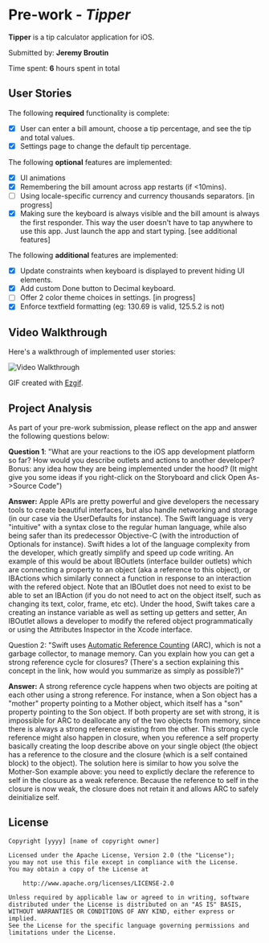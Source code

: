 # Pre-work - *Tipper*

**Tipper** is a tip calculator application for iOS.

Submitted by: **Jeremy Broutin**

Time spent: **6** hours spent in total

## User Stories

The following **required** functionality is complete:

* [X] User can enter a bill amount, choose a tip percentage, and see the tip and total values.
* [X] Settings page to change the default tip percentage.

The following **optional** features are implemented:
* [X] UI animations
* [X] Remembering the bill amount across app restarts (if <10mins).
* [ ] Using locale-specific currency and currency thousands separators. [in progress]
* [X] Making sure the keyboard is always visible and the bill amount is always the first responder. This way the user doesn't have to tap anywhere to use this app. Just launch the app and start typing. [see additional features]

The following **additional** features are implemented:

* [X] Update constraints when keyboard is displayed to prevent hiding UI elements.
* [X] Add custom Done button to Decimal keyboard.
* [ ] Offer 2 color theme choices in settings. [in progress]
* [X] Enforce textfield formatting (eg: 130.69 is valid, 125.5.2 is not)

## Video Walkthrough 

Here's a walkthrough of implemented user stories:

<img src='https://im2.ezgif.com/tmp/ezgif-2-9c50fd6d29.gif' title='Video Walkthrough' width='' alt='Video Walkthrough' />

GIF created with [Ezgif](https://im2.ezgif.com).

## Project Analysis

As part of your pre-work submission, please reflect on the app and answer the following questions below:

**Question 1**: "What are your reactions to the iOS app development platform so far? How would you describe outlets and actions to another developer? Bonus: any idea how they are being implemented under the hood? (It might give you some ideas if you right-click on the Storyboard and click Open As->Source Code")

**Answer:**
Apple APIs are pretty powerful and give developers the necessary tools to create beautiful interfaces, but also handle networking and storage (in our case via the UserDefaults for instance). The Swift language is very "intuitive" with a syntax close to the regular human language, while also being safer than its predecessor Objective-C (with the introduction of Optionals for instance). Swift hides a lot of the language complexity from the developer, which greatly simplify and speed up code writing.
An example of this would be about IBOutlets (interface builder outlets) which are connecting a property to an object (aka a reference to this object), or IBActions which similarly connect a function in response to an interaction with the refered object. Note that an IBOutlet does not need to exist to be able to set an IBAction (if you do not need to act on the object itself, such as changing its text, color, frame, etc etc).
Under the hood, Swift takes care a creating an instance variable as well as setting up getters and setter, An IBOutlet allows a developer to modify the refered object programmatically or using the Attributes Inspector in the Xcode interface. 

Question 2: "Swift uses [Automatic Reference Counting](https://developer.apple.com/library/content/documentation/Swift/Conceptual/Swift_Programming_Language/AutomaticReferenceCounting.html#//apple_ref/doc/uid/TP40014097-CH20-ID49) (ARC), which is not a garbage collector, to manage memory. Can you explain how you can get a strong reference cycle for closures? (There's a section explaining this concept in the link, how would you summarize as simply as possible?)"

**Answer:**
A strong reference cycle happens when two objects are poiting at each other using a strong reference. For instance, when a Son object has a "mother" property pointing to a Mother object, which itself has a "son" property pointing to the Son object. If both property are set with strong, it is impossible for ARC to deallocate any of the two objects from memory, since there is always a strong reference existing from the other.
This strong cycle reference might also happen in closure, when you reference a self property basically creating the loop describe above on your single object (the object has a reference to the closure and the closure (which is a self contained block) to the object). The solution here is similar to how you solve the Mother-Son example above: you need to explictly declare the reference to self in the closure as a weak reference.
Because the reference to self in the closure is now weak, the closure does not retain it and allows ARC to safely deinitialize self.


## License

    Copyright [yyyy] [name of copyright owner]

    Licensed under the Apache License, Version 2.0 (the "License");
    you may not use this file except in compliance with the License.
    You may obtain a copy of the License at

        http://www.apache.org/licenses/LICENSE-2.0

    Unless required by applicable law or agreed to in writing, software
    distributed under the License is distributed on an "AS IS" BASIS,
    WITHOUT WARRANTIES OR CONDITIONS OF ANY KIND, either express or implied.
    See the License for the specific language governing permissions and
    limitations under the License.
